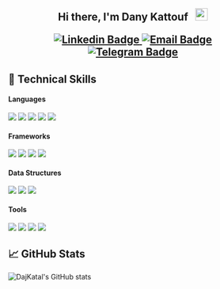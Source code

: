 <h2 align="center">Hi there, I'm Dany Kattouf &nbsp; <img src="https://media.giphy.com/media/hvRJCLFzcasrR4ia7z/giphy.gif" width="25px">

<p></p>

<div align="center">
<a href="https://linkedin.com/in/dany-kattouf" target="_self"> 
  <img src="https://img.shields.io/badge/-LinkedIn-0e76a8?style=flat-square&logo=Linkedin&logoColor=white" alt="Linkedin Badge" />
</a>
<a href="mailto:dajkatal@gmail.com" target="_self"> 
  <img src="https://img.shields.io/badge/-Email-EA4335?style=flat-square&logo=Gmail&logoColor=white" alt="Email Badge" />
</a>
<a href="https://t.me/danykattouf" target="_self"> 
  <img src="https://img.shields.io/badge/-Telegram-0088cc?style=flat-square&logo=Telegram&logoColor=white" alt="Telegram Badge" />
</a>
</div>

<p></p>
</h2>


## 💼 Technical Skills

<!-- Languages -->
#### Languages

![](https://img.shields.io/badge/-Python-informational?style=for-the-badge&logo=Python&color=3776AB&logoColor=white)
![](https://img.shields.io/badge/-JavaScript-informational?style=for-the-badge&logo=JavaScript&color=F7DF1E&logoColor=white)
![](https://img.shields.io/badge/-Java-informational?style=for-the-badge&logo=Java&color=007396&logoColor=white)
![](https://img.shields.io/badge/-HTML5-informational?style=for-the-badge&logo=HTML5&color=E34F26&logoColor=white)
![](https://img.shields.io/badge/-CSS3-informational?style=for-the-badge&logo=CSS3&color=1572B6&logoColor=white)

#### Frameworks

![](https://img.shields.io/badge/-Django-informational?style=for-the-badge&logo=Django&color=092E20&logoColor=white)
![](https://img.shields.io/badge/-JQuery-informational?style=for-the-badge&logo=JQuery&color=0769AD&logoColor=white)
![](https://img.shields.io/badge/-Tensorflow-informational?style=for-the-badge&logo=Tensorflow&color=FF6F00&logoColor=white)
![](https://img.shields.io/badge/-Bootstrap-informational?style=for-the-badge&logo=Bootstrap&color=7952B3&logoColor=white)

#### Data Structures

![](https://img.shields.io/badge/-PostgreSQL-informational?style=for-the-badge&logo=PostgreSQL&color=336791&logoColor=white)
![](https://img.shields.io/badge/-MySQL-informational?style=for-the-badge&logo=MySQL&color=4479A1&logoColor=white)
![](https://img.shields.io/badge/-Redis-informational?style=for-the-badge&logo=Redis&color=DC382D&logoColor=white)

#### Tools

![](https://img.shields.io/badge/-Git_&_Github-informational?style=for-the-badge&logo=Github&color=181717&logoColor=white)
![](https://img.shields.io/badge/-Jetbrains-informational?style=for-the-badge&logo=Jetbrains&color=000000&logoColor=white)
![](https://img.shields.io/badge/-Google_Colab-informational?style=for-the-badge&logo=GoogleColab&color=F9AB00&logoColor=white)
![](https://img.shields.io/badge/-Digital_Ocean-informational?style=for-the-badge&logo=DigitalOcean&color=0080FF&logoColor=white)


## 📈 GitHub Stats 
![DajKatal's GitHub stats](https://github-readme-stats.vercel.app/api?username=dajkatal&show_icons=true&hide_border=true&&count_private=true&include_all_commits=true&theme=dark)
